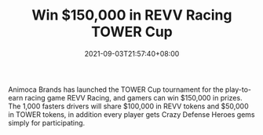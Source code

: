 ﻿---
title: "Win $150,000 in REVV Racing TOWER Cup"
date: 2021-09-03T21:57:40+08:00
lastmod: 2021-09-03T16:45:40+08:00
draft: false
authors: ["Nerissa"]
description: "Animoca Brands has launched the TOWER Cup tournament for the play-to-earn racing game REVV Racing, and gamers can win $150,000 in prizes. The 1,000 fasters drivers will share $100,000 in REVV tokens and $50,000 in TOWER tokens, in addition every player gets Crazy Defense Heroes gems simply for participating."
featuredImage: "win-150000-in-revv-racing-tower-cup.png"
tags: ["Virtual World","Play to Earn"]
categories: ["news"]
news: ["Virtual World"]
weight: 
lightgallery: true
pinned: false
recommend: false
recommend1: false
---

Animoca Brands has launched the TOWER Cup tournament for the play-to-earn racing game REVV Racing, and gamers can win $150,000 in prizes. The 1,000 fasters drivers will share $100,000 in REVV tokens and $50,000 in TOWER tokens, in addition every player gets Crazy Defense Heroes gems simply for participating.

<!--more-->

